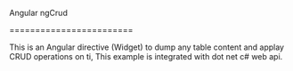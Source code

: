 Angular ngCrud

========================



This is an Angular directive (Widget) to dump any table content and applay CRUD operations on ti, This example is integrated with dot net c# web api.

